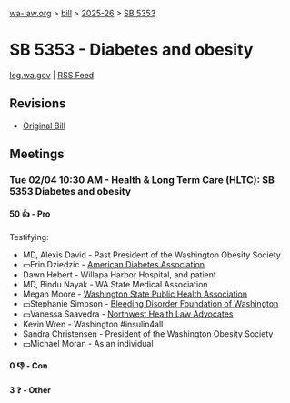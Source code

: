 [wa-law.org](/) > [bill](/bill/) > [2025-26](/bill/2025-26/) > [SB 5353](/bill/2025-26/sb/5353/)

# SB 5353 - Diabetes and obesity
[leg.wa.gov](https://app.leg.wa.gov/billsummary?BillNumber=5353&Year=2025&Initiative=false) | [RSS Feed](./rss.xml)

## Revisions
* [Original Bill](1/)

## Meetings
### Tue 02/04 10:30 AM - Health & Long Term Care (HLTC): SB 5353 Diabetes and obesity
#### 50 👍 - Pro
Testifying:
* MD, Alexis David - Past President of the Washington Obesity Society
* 💵Erin Dziedzic - [American Diabetes Association](/org/american_diabetes_association/)
* Dawn Hebert - Willapa Harbor Hospital, and patient
* MD, Bindu Nayak - WA State Medical Association
* Megan Moore - [Washington State Public Health Association](/org/washington_state_public_health_association/)
* 💵Stephanie Simpson - [Bleeding Disorder Foundation of Washington](/org/bleeding_disorder_foundation_of_washington/)
* 💵Vanessa Saavedra - [Northwest Health Law Advocates](/org/northwest_health_law_advocates/)
* Kevin Wren - Washington #insulin4all
* Sandra Christensen - President of the Washington Obesity Society
* 💵Michael Moran - As an individual

#### 0 👎 - Con

#### 3 ❓ - Other
